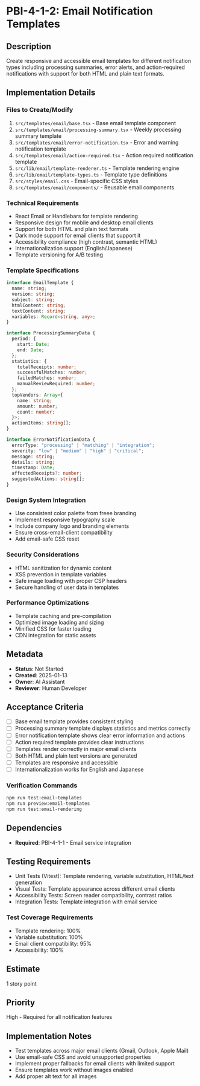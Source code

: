 # PBI-4-1-2: Email Notification Templates

## Description

Create responsive and accessible email templates for different notification types including
processing summaries, error alerts, and action-required notifications with support for both HTML and plain text formats.

## Implementation Details

### Files to Create/Modify

1. `src/templates/email/base.tsx` - Base email template component
2. `src/templates/email/processing-summary.tsx` - Weekly processing summary template
3. `src/templates/email/error-notification.tsx` - Error and warning notification template
4. `src/templates/email/action-required.tsx` - Action required notification template
5. `src/lib/email/template-renderer.ts` - Template rendering engine
6. `src/lib/email/template-types.ts` - Template type definitions
7. `src/styles/email.css` - Email-specific CSS styles
8. `src/templates/email/components/` - Reusable email components

### Technical Requirements

- React Email or Handlebars for template rendering
- Responsive design for mobile and desktop email clients
- Support for both HTML and plain text formats
- Dark mode support for email clients that support it
- Accessibility compliance (high contrast, semantic HTML)
- Internationalization support (English/Japanese)
- Template versioning for A/B testing

### Template Specifications

```typescript
interface EmailTemplate {
  name: string;
  version: string;
  subject: string;
  htmlContent: string;
  textContent: string;
  variables: Record<string, any>;
}

interface ProcessingSummaryData {
  period: {
    start: Date;
    end: Date;
  };
  statistics: {
    totalReceipts: number;
    successfulMatches: number;
    failedMatches: number;
    manualReviewRequired: number;
  };
  topVendors: Array<{
    name: string;
    amount: number;
    count: number;
  }>;
  actionItems: string[];
}

interface ErrorNotificationData {
  errorType: "processing" | "matching" | "integration";
  severity: "low" | "medium" | "high" | "critical";
  message: string;
  details: string;
  timestamp: Date;
  affectedReceipts?: number;
  suggestedActions: string[];
}
```

### Design System Integration

- Use consistent color palette from freee branding
- Implement responsive typography scale
- Include company logo and branding elements
- Ensure cross-email-client compatibility
- Add email-safe CSS reset

### Security Considerations

- HTML sanitization for dynamic content
- XSS prevention in template variables
- Safe image loading with proper CSP headers
- Secure handling of user data in templates

### Performance Optimizations

- Template caching and pre-compilation
- Optimized image loading and sizing
- Minified CSS for faster loading
- CDN integration for static assets

## Metadata

- **Status**: Not Started
- **Created**: 2025-01-13
- **Owner**: AI Assistant
- **Reviewer**: Human Developer

## Acceptance Criteria

- [ ] Base email template provides consistent styling
- [ ] Processing summary template displays statistics and metrics correctly
- [ ] Error notification template shows clear error information and actions
- [ ] Action required template provides clear instructions
- [ ] Templates render correctly in major email clients
- [ ] Both HTML and plain text versions are generated
- [ ] Templates are responsive and accessible
- [ ] Internationalization works for English and Japanese

### Verification Commands

```bash
npm run test:email-templates
npm run preview:email-templates
npm run test:email-rendering
```

## Dependencies

- **Required**: PBI-4-1-1 - Email service integration

## Testing Requirements

- Unit Tests (Vitest): Template rendering, variable substitution, HTML/text generation
- Visual Tests: Template appearance across different email clients
- Accessibility Tests: Screen reader compatibility, contrast ratios
- Integration Tests: Template integration with email service

### Test Coverage Requirements

- Template rendering: 100%
- Variable substitution: 100%
- Email client compatibility: 95%
- Accessibility: 100%

## Estimate

1 story point

## Priority

High - Required for all notification features

## Implementation Notes

- Test templates across major email clients (Gmail, Outlook, Apple Mail)
- Use email-safe CSS and avoid unsupported properties
- Implement proper fallbacks for email clients with limited support
- Ensure templates work without images enabled
- Add proper alt text for all images
